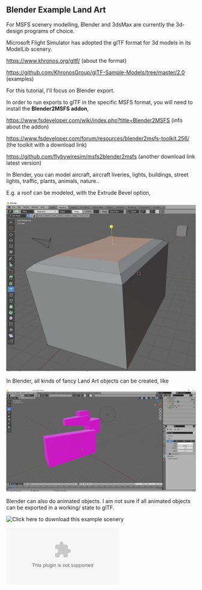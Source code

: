 ## Blender Example Land Art

For MSFS scenery modelling, Blender and 3dsMax are currently the 3d-design programs of choice.

Microsoft Flight Simulator has adopted the glTF format for 3d models in its ModelLib scenery. 

https://www.khronos.org/gltf/ (about the format)

https://github.com/KhronosGroup/glTF-Sample-Models/tree/master/2.0 (examples)

For this tutorial, I'll focus on Blender export. 

In order to run exports to glTF in the specific MSFS format, you will need to install the **Blender2MSFS addon**,

https://www.fsdeveloper.com/wiki/index.php?title=Blender2MSFS (info about the addon)

https://www.fsdeveloper.com/forum/resources/blender2msfs-toolkit.256/ (the toolkit with a download link)

https://github.com/flybywiresim/msfs2blender2msfs (another download link latest version)

In Blender, you can model aircraft, aircraft liveries, lights, buildings, street lights, traffic, plants, animals, nature..

E.g. a roof can be modeled, with the Extrude Bevel option,

![Hangar geometry](BlenderFunBevel.JPG?raw=true "Scenery")

In Blender, all kinds of fancy Land Art objects can be created, like

![My first land art sculpture in Blender](43a_OpenBlenderExportFancy.JPG?raw=true "Scenery")

Blender can also do animated objects. I am not sure if all animated objects can be exported in a working/ 
state to glTF. 

![Click here to download this example scenery](fancyshape2L.blend?raw=true "Scenery")

![Click here to download this example scenery in MSFS converted format](fancyshape2L/download/fancyshape2L.zip)


